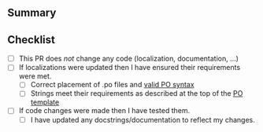 ## Summary

<!-- What does this pull request do? -->

## Checklist

<!-- Put an X inside [ ] to check it, like so: [X] -->

- [ ] This PR does *not* change any code (localization, documentation, ...)
- [ ] If localizations were updated then I have ensured their requirements were met.
  - [ ] Correct placement of .po files and [valid PO syntax]
  - [ ] Strings meet their requirements as described at the top of the [PO template]
- [ ] If code changes were made then I have tested them.
  - [ ] I have updated any docstrings/documentation to reflect my changes.

[valid PO syntax]: https://www.gnu.org/software/gettext/manual/gettext.html#The-Format-of-PO-Files
[PO template]: /src/dpygt/dpygt.pot

